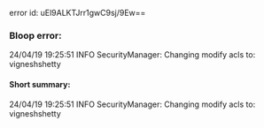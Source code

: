 error id: uEl9ALKTJrr1gwC9sj/9Ew==
### Bloop error:

24/04/19 19:25:51 INFO SecurityManager: Changing modify acls to: vigneshshetty
#### Short summary: 

24/04/19 19:25:51 INFO SecurityManager: Changing modify acls to: vigneshshetty